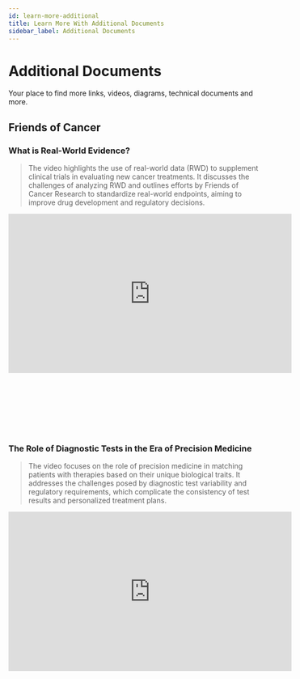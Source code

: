 ```yaml
---
id: learn-more-additional
title: Learn More With Additional Documents
sidebar_label: Additional Documents
---
```



# Additional Documents
Your place to find more links, videos, diagrams, technical documents and more.


<!-- [Link to YouTube video](https://www.youtube.com/watch?v=V9UlV1RUPpU) -->

## Friends of Cancer

### What is Real-World Evidence?

> The video highlights the use of real-world data (RWD) to supplement clinical trials in evaluating new cancer treatments. It discusses the challenges of analyzing RWD and outlines efforts by Friends of Cancer Research to standardize real-world endpoints, aiming to improve drug development and regulatory decisions.

<iframe width="560" height="315" src="https://www.youtube.com/embed/0izOBTbflDQ" title="YouTube video player" frameborder="0" allow="accelerometer; autoplay; clipboard-write; encrypted-media; gyroscope; picture-in-picture" allowfullscreen></iframe>

<br></br>
<br></br>
<br></br>


### The Role of Diagnostic Tests in the Era of Precision Medicine

> The video focuses on the role of precision medicine in matching patients with therapies based on their unique biological traits. It addresses the challenges posed by diagnostic test variability and regulatory requirements, which complicate the consistency of test results and personalized treatment plans.

<iframe width="560" height="315" src="https://www.youtube.com/embed/lF57vDeogS8" title="YouTube video player" frameborder="0" allow="accelerometer; autoplay; clipboard-write; encrypted-media; gyroscope; picture-in-picture" allowfullscreen></iframe>

